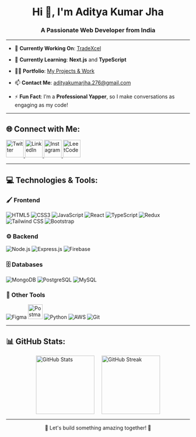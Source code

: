 <h1 align="center">Hi 👋, I'm Aditya Kumar Jha</h1>
<h3 align="center">A Passionate Web Developer from India</h3>

---

- 🔭 **Currently Working On**: [TradeXcel](https://github.com/Adiijha/TradeXcel-frontend)

- 🌱 **Currently Learning**: **Next.js** and **TypeScript**

- 👨‍💻 **Portfolio**: [My Projects & Work](https://adii-kj-portfolio.vercel.app)

- 📫 **Contact Me**: adityakumarjha.276@gmail.com

- ⚡ **Fun Fact**: I’m a **Professional Yapper**, so I make conversations as engaging as my code!

---

## 🌐 Connect with Me:
<p>
  <a href="https://twitter.com/adii_kj" target="_blank">
    <img src="https://img.icons8.com/color/48/twitter--v1.png" alt="Twitter" height="48" />
  </a>
  <a href="https://linkedin.com/in/adii_kj" target="_blank">
    <img src="https://img.icons8.com/color/48/linkedin-circled--v1.png" alt="LinkedIn" height="48" />
  </a>
  <a href="https://instagram.com/adii_jha" target="_blank">
    <img src="https://img.icons8.com/fluency/48/instagram-new.png" alt="Instagram" height="48" />
  </a>
  <a href="https://www.leetcode.com/adii_kj" target="_blank">
    <img src="https://img.icons8.com/external-tal-revivo-shadow-tal-revivo/48/external-level-up-your-coding-skills-and-quickly-land-a-job-logo-shadow-tal-revivo.png" alt="LeetCode" height="48" />
  </a>
</p>

---

## 💻 Technologies & Tools:

### 🖌️ Frontend
<p>
  <img src="https://img.icons8.com/color/48/html-5--v1.png" alt="HTML5" />
  <img src="https://img.icons8.com/color/48/css3.png" alt="CSS3" />
  <img src="https://img.icons8.com/color/48/javascript--v1.png" alt="JavaScript" />
  <img src="https://img.icons8.com/office/40/react.png" alt="React" />
  <img src="https://img.icons8.com/color/48/typescript.png" alt="TypeScript" />
  <img src="https://img.icons8.com/color/48/redux.png" alt="Redux" />
  <img src="https://img.icons8.com/color/48/tailwindcss.png" alt="Tailwind CSS" />
  <img src="https://img.icons8.com/color/48/bootstrap.png" alt="Bootstrap" />
</p>

### ⚙️ Backend
<p>
  <img src="https://img.icons8.com/color/48/nodejs.png" alt="Node.js" />
  <img src="https://img.icons8.com/ios-filled/50/express-js.png" alt="Express.js" />
  <img src="https://img.icons8.com/color/48/firebase.png" alt="Firebase" />
</p>

### 🗄️ Databases
<p>
  <img src="https://img.icons8.com/color/48/mongodb.png" alt="MongoDB" />
  <img src="https://img.icons8.com/color/48/postgresql.png" alt="PostgreSQL" />
  <img src="https://img.icons8.com/color/48/mysql-logo.png" alt="MySQL" />
</p>

### 🔧 Other Tools
<p>
  <img src="https://img.icons8.com/color/48/figma.png" alt="Figma" />
  <img src="https://img.icons8.com/dusk/64/postman-api.png" alt="Postman" height="40" width="40" />
  <img src="https://img.icons8.com/color/48/python--v1.png" alt="Python" />
  <img src="https://img.icons8.com/color/48/amazon-web-services.png" alt="AWS" />
  <img src="https://img.icons8.com/ios/50/git.png" alt="Git" />
</p>

---

## 📊 GitHub Stats:
<div style="display: flex; flex-wrap: wrap; justify-content: center; gap: 20px;">
  <img src="https://github-readme-stats.vercel.app/api?username=adiijha&show_icons=true&theme=radical" alt="GitHub Stats" height="160" />
  <img src="https://github-readme-streak-stats.herokuapp.com/?user=adiijha&theme=radical" alt="GitHub Streak" height="160" />
</div>

---

<p align="center">🌟 Let's build something amazing together! 🌟</p>
